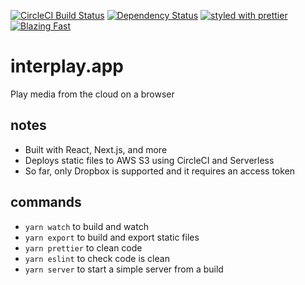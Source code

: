 [![CircleCI Build Status](https://img.shields.io/circleci/project/github/sikhote/interplay.app/master.svg?label=CircleCI)](https://circleci.com/gh/sikhote/interplay.app)
[![Dependency Status](https://david-dm.org/sikhote/interplay.app.svg)](https://david-dm.org/sikhote/interplay.app)
[![styled with prettier](https://img.shields.io/badge/styled_with-prettier-ff69b4.svg)](https://github.com/prettier/prettier)
[![Blazing Fast](https://img.shields.io/badge/speed-blazing%20%F0%9F%94%A5-brightgreen.svg)](https://twitter.com/acdlite/status/974390255393505280)

# interplay.app
Play media from the cloud on a browser

## notes
- Built with React, Next.js, and more
- Deploys static files to AWS S3 using CircleCI and Serverless
- So far, only Dropbox is supported and it requires an access token

## commands
- `yarn watch` to build and watch
- `yarn export` to build and export static files
- `yarn prettier` to clean code
- `yarn eslint` to check code is clean
- `yarn server` to start a simple server from a build
